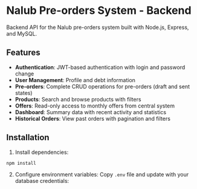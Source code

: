 # Nalub Pre-orders System - Backend

Backend API for the Nalub pre-orders system built with Node.js, Express, and MySQL.

## Features

- **Authentication**: JWT-based authentication with login and password change
- **User Management**: Profile and debt information
- **Pre-orders**: Complete CRUD operations for pre-orders (draft and sent states)
- **Products**: Search and browse products with filters
- **Offers**: Read-only access to monthly offers from central system
- **Dashboard**: Summary data with recent activity and statistics
- **Historical Orders**: View past orders with pagination and filters

## Installation

1. Install dependencies:
```bash
npm install
```

2. Configure environment variables:
Copy `.env` file and update with your database credentials: